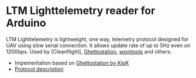 # LTM Lighttelemetry reader for Arduino

LTM Lighttelemetry is lightweight, one way, telemetry protocol designed for UAV using slow serial connection. It allows update rate of up to 5Hz even on 1200bps. Used by [Cleanflight], [Ghettostation](https://github.com/KipK/Ghettostation), [wpmtools](https://github.com/stronnag/mwptools) and others.

* Impementation based on [Ghettostation by KipK](https://github.com/KipK/Ghettostation/blob/master/GhettoStation/LightTelemetry.cpp)
* [Protocol description](https://github.com/stronnag/mwptools/blob/master/docs/ltm-definition.txt)
